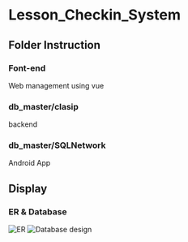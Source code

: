 # Lesson_Checkin_System
## Folder Instruction
### Font-end
Web management using vue
### db_master/clasip
backend
### db_master/SQLNetwork
Android App
## Display
### ER & Database

![ER](https://github.com/Sherlock-7FF15/Lesson_Checkin_System/blob/main/pic/ER.png)
![Database design](https://github.com/Sherlock-7FF15/Lesson_Checkin_System/blob/main/pic/pic3.png)
